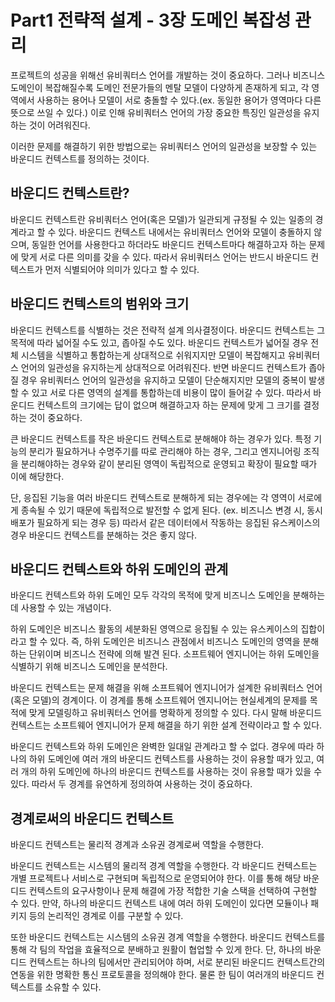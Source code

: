 # Part1 전략적 설계 - 3장 도메인 복잡성 관리

프로젝트의 성공을 위해선 유비쿼터스 언어를 개발하는 것이 중요하다. 그러나 비즈니스 도메인이 복잡해질수록 도메인 전문가들의 멘탈 모델이 다양하게 존재하게 되고, 각 영역에서 사용하는 용어나 모델이 서로 충돌할 수 있다.(ex. 동일한 용어가 영역마다 다른 뜻으로 쓰일 수 있다.)
이로 인해 유비쿼터스 언어의 가장 중요한 특징인 일관성을 유지하는 것이 어려워진다. 

이러한 문제를 해결하기 위한 방법으로는 유비쿼터스 언어의 일관성을 보장할 수 있는 바운디드 컨텍스트를 정의하는 것이다.

## 바운디드 컨텍스트란?

바운디드 컨텍스트란 유비쿼터스 언어(혹은 모델)가 일관되게 규정될 수 있는 일종의 경계라고 할 수 있다. 바운디드 컨텍스트 내에서는 유비쿼터스 언어와 모델이 충돌하지 않으며, 동일한 언어를 사용한다고 하더라도 바운디드 컨텍스트마다 해결하고자 하는 문제에 맞게 서로 다른 의미를 갖을 수 있다. 따라서 유비쿼터스 언어는 반드시 바운디드 컨텍스트가 먼저 식별되어야 의미가 있다고 할 수 있다.


## 바운디드 컨텍스트의 범위와 크기

바운디드 컨텍스트를 식별하는 것은 전략적 설계 의사결정이다. 바운디드 컨텍스트는 그 목적에 따라 넓어질 수도 있고, 좁아질 수도 있다. 바운디드 컨텍스트가 넓어질 경우 전체 시스템을 식별하고 통합하는게 상대적으로 쉬워지지만 모델이 복잡해지고 유비쿼터스 언어의 일관성을 유지하는게 상대적으로 어려워진다. 반면 바운디드 컨텍스트가 좁아질 경우 유비쿼터스 언어의 일관성을 유지하고 모델이 단순해지지만 모델의 중복이 발생할 수 있고 서로 다른 영역의 설계를 통합하는데 비용이 많이 들어갈 수 있다. 따라서 바운디드 컨텍스트의 크기에는 답이 없으며 해결하고자 하는 문제에 맞게 그 크기를 결정하는 것이 중요하다.

큰 바운디드 컨텍스트를 작은 바운디드 컨텍스트로 분해해야 하는 경우가 있다. 특정 기능의 분리가 필요하거나 수명주기를 따로 관리해야 하는 경우, 그리고 엔지니어링 조직을 분리해야하는 경우와 같이 분리된 영역이 독립적으로 운영되고 확장이 필요할 때가 이에 해당한다. 

단, 응집된 기능을 여러 바운디드 컨텍스트로 분해하게 되는 경우에는 각 영역이 서로에게 종속될 수 있기 때문에 독립적으로 발전할 수 없게 된다. (ex. 비즈니스 변경 시, 동시 배포가 필요하게 되는 경우 등) 따라서 같은 데이터에서 작동하는 응집된 유스케이스의 경우 바운디드 컨텍스트를 분해하는 것은 좋지 않다.


## 바운디드 컨텍스트와 하위 도메인의 관계

바운디드 컨텍스트와 하위 도메인 모두 각각의 목적에 맞게 비즈니스 도메인을 분해하는데 사용할 수 있는 개념이다.

하위 도메인은 비즈니스 활동의 세분화된 영역으로 응집될 수 있는 유스케이스의 집합이라고 할 수 있다. 즉, 하위 도메인은 비즈니스 관점에서 비즈니스 도메인의 영역을 분해하는 단위이며 비즈니스 전략에 의해 발견 된다. 소프트웨어 엔지니어는 하위 도메인을 식별하기 위해 비즈니스 도메인을 분석한다.

바운디드 컨텍스트는 문제 해결을 위해 소프트웨어 엔지니어가 설계한 유비쿼터스 언어(혹은 모델)의 경계이다. 이 경계를 통해 소프트웨어 엔지니어는 현실세계의 문제를 목적에 맞게 모델링하고 유비쿼터스 언어를 명확하게 정의할 수 있다. 다시 말해 바운디드 컨텍스트는 소프트웨어 엔지니어가 문제 해결을 하기 위한 설계 전략이라고 할 수 있다.

바운디드 컨텍스트와 하위 도메인은 완벽한 일대일 관계라고 할 수 없다. 경우에 따라 하나의 하위 도메인에 여러 개의 바운디드 컨텍스트를 사용하는 것이 유용할 때가 있고, 여러 개의 하위 도메인에 하나의 바운디드 컨텍스트를 사용하는 것이 유용할 때가 있을 수 있다. 따라서 두 경계를 유연하게 정의하여 사용하는 것이 중요하다.

## 경계로써의 바운디드 컨텍스트

바운디드 컨텍스트는 물리적 경계과 소유권 경계로써 역할을 수행한다.

바운디드 컨텍스트는 시스템의 물리적 경계 역할을 수행한다. 각 바운디드 컨텍스트는 개별 프로젝트나 서비스로 구현되며 독립적으로 운영되어야 한다. 이를 통해 해당 바운디드 컨텍스트의 요구사항이나 문제 해결에 가장 적합한 기술 스택을 선택하여 구현할 수 있다. 만약, 하나의 바운디드 컨텍스트 내에 여러 하위 도메인이 있다면 모듈이나 패키지 등의 논리적인 경계로 이를 구분할 수 있다.

또한 바운디드 컨텍스트는 시스템의 소유권 경계 역할을 수행한다. 바운디드 컨텍스트를 통해 각 팀의 작업을 효율적으로 분배하고 원활이 협업할 수 있게 한다. 단, 하나의 바운디드 컨텍스트는 하나의 팀에서만 관리되어야 하며, 서로 분리된 바운디드 컨텍스트간의 연동을 위한 명확한 통신 프로토콜을 정의해야 한다. 물론 한 팀이 여러개의 바운디드 컨텍스트를 소유할 수 있다.


